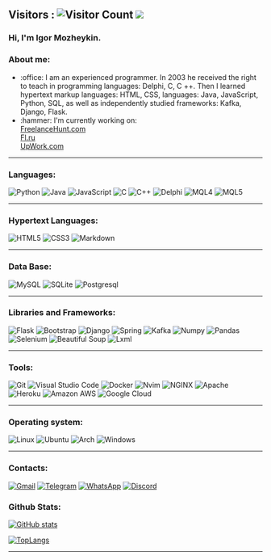 ## Visitors : ![Visitor Count](https://profile-counter.glitch.me/Mozheykin/count.svg) <img src="https://www.codewars.com/users/Mozheykin/badges/small"/>

### Hi, I'm Igor Mozheykin.

### About me:

<ul>
    <li> :office: I am an experienced programmer. In 2003 he received the right to teach in programming languages: Delphi, C, C ++. Then I learned hypertext markup languages: HTML, CSS, languages: Java, JavaScript, Python, SQL, as well as independently studied frameworks: Kafka, Django, Flask.   </li>
    <li> :hammer: I'm currently working on: 
      <br>  
      <a href="https://freelancehunt.com/freelancer/LegalWings.html">FreelanceHunt.com</a>
      <br>
      <a href="https://www.fl.ru/users/mozheikinigor/portfolio/">Fl.ru</a>
      <br>
      <a href="https://www.upwork.com/freelancers/~01dd7daccf19642309?viewMode=1">UpWork.com</a>
  </li>
</ul>
<hr>

### Languages:
![Python](https://img.shields.io/badge/Python-3776AB?style=for-the-badge&logo=python&logoColor=white)
![Java](https://img.shields.io/badge/Java-ED8B00?style=for-the-badge&logo=java&logoColor=white)
![JavaScript](https://img.shields.io/badge/JavaScript-F7DF1E?style=for-the-badge&logo=javascript&logoColor=black)
![C](https://img.shields.io/badge/C-00599C?style=for-the-badge&logo=c&logoColor=white)
![C++](https://img.shields.io/badge/C%2B%2B-00599C?style=for-the-badge&logo=c%2B%2B&logoColor=white)
![Delphi](https://img.shields.io/badge/Delphi-3776AB?style=for-the-badge&logo=Delphi&logoColor=white)
![MQL4](https://img.shields.io/badge/MQL4-3776AB?style=for-the-badge&logo=MQL4&logoColor=white)
![MQL5](https://img.shields.io/badge/MQL5-00599C?style=for-the-badge&logo=MQL5&logoColor=white)
<hr>

### Hypertext Languages:
![HTML5](https://img.shields.io/badge/HTML5-E34F26?style=for-the-badge&logo=html5&logoColor=white)
![CSS3](https://img.shields.io/badge/CSS3-1572B6?style=for-the-badge&logo=css3&logoColor=white)
![Markdown](https://img.shields.io/badge/Markdown-000000?style=for-the-badge&logo=markdown&logoColor=white)
<hr>

### Data Base:
![MySQL](https://img.shields.io/badge/MySQL-00000F?style=for-the-badge&logo=mysql&logoColor=white)
![SQLite](https://img.shields.io/badge/SQLite-07405E?style=for-the-badge&logo=sqlite&logoColor=white)
![Postgresql](https://img.shields.io/badge/PostgreSQL-316192?style=for-the-badge&logo=postgresql&logoColor=white)
<hr>

### Libraries and Frameworks:
![Flask](https://img.shields.io/badge/Flask-000000?style=for-the-badge&logo=flask&logoColor=white)
![Bootstrap](https://img.shields.io/badge/Bootstrap-563D7C?style=for-the-badge&logo=bootstrap&logoColor=white)
![Django](https://img.shields.io/badge/Django-092E20?style=for-the-badge&logo=django&logoColor=white)
![Spring](https://img.shields.io/badge/Spring-6DB33F?style=for-the-badge&logo=spring&logoColor=white)
![Kafka](https://img.shields.io/badge/-Kafka-1b1e26?style=for-the-badge&logo=Kafka&logoColor=1572B6)
![Numpy](https://img.shields.io/badge/-Numpy-1b1e26?style=for-the-badge&logo=Numpy&logoColor=1572B6)
![Pandas](https://img.shields.io/badge/-Pandas-1b1e26?style=for-the-badge&logo=Pandas&logoColor=1572B6)
![Selenium](https://img.shields.io/badge/-Selenium-1b1e26?style=for-the-badge&logo=Selenium&logoColor=1572B6)
![Beautiful Soup](https://img.shields.io/badge/-Beautiful%20Soup-1b1e26?style=for-the-badge&logo=BS4&logoColor=1572B6)
![Lxml](https://img.shields.io/badge/-lxml-1b1e26?style=for-the-badge&logo=lxml&logoColor=1572B6)
<hr>

### Tools:
![Git](https://img.shields.io/badge/-Git-1b1e26?style=for-the-badge&logo=Git&logoColor=F05032)
![Visual Studio Code](https://img.shields.io/badge/-VS%20Code-1b1e26?style=for-the-badge&logo=Visual-Studio-Code&logoColor=007ACC)
![Docker](https://img.shields.io/badge/-Docker-1b1e26?style=for-the-badge&logo=Docker&logoColor=2496ED)
![Nvim](https://img.shields.io/badge/-Nvim-1b1e26?style=for-the-badge&logo=vim&logoColor=1572B6)
![NGINX](https://img.shields.io/badge/-NGINX-1b1e26?style=for-the-badge&logo=NGINX&logoColor=1572B6)
![Apache](https://img.shields.io/badge/-Apache-1b1e26?style=for-the-badge&logo=Apache&logoColor=1572B6)
![Heroku](https://img.shields.io/badge/Heroku-430098?style=for-the-badge&logo=heroku&logoColor=white)
![Amazon AWS](https://img.shields.io/badge/Amazon_AWS-232F3E?style=for-the-badge&logo=amazon-aws&logoColor=white)
![Google Cloud](https://img.shields.io/badge/Google_Cloud-4285F4?style=for-the-badge&logo=google-cloud&logoColor=white)
<hr>

### Operating system:
![Linux](https://img.shields.io/badge/-Linux-1b1e26?style=for-the-badge&logo=Linux&logoColor=FFFFFF)
![Ubuntu](https://img.shields.io/badge/Ubuntu-E95420?style=for-the-badge&logo=ubuntu&logoColor=white)
![Arch](https://img.shields.io/badge/Arch_Linux-1793D1?style=for-the-badge&logo=arch-linux&logoColor=white)
![Windows](https://img.shields.io/badge/Windows-0078D6?style=for-the-badge&logo=windows&logoColor=white)
<hr>

### Contacts:
[![Gmail](https://img.shields.io/badge/Gmail-D14836?style=for-the-badge&logo=gmail&logoColor=white)](mailto:mozheykin.igor@gmail.com)
[![Telegram](https://img.shields.io/badge/Telegram-2CA5E0?style=for-the-badge&logo=telegram&logoColor=white)](https://t.me/LEGALWings)
[![WhatsApp](https://img.shields.io/badge/WhatsApp-25D366?style=for-the-badge&logo=whatsapp&logoColor=white)](https://wa.me/89211055750)
[![Discord](https://img.shields.io/badge/Discord-7289DA?style=for-the-badge&logo=discord&logoColor=white)](https://discord.com/users/597543692336889856/)

### Github Stats:

[![GitHub stats](https://github-readme-stats.vercel.app/api?username=Mozheykin&show_icons=true&theme=radical)](https://github.com/Mozheykin/github-readme-stats)

[![TopLangs](https://github-readme-stats.vercel.app/api/top-langs/?username=Mozheykin&show_icons=true&theme=radical)](https://github.com/Mozheykin/github-readme-stats)
<hr>
